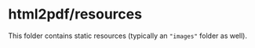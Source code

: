 # html2pdf/resources

This folder contains static resources (typically an `"images"` folder as well).
